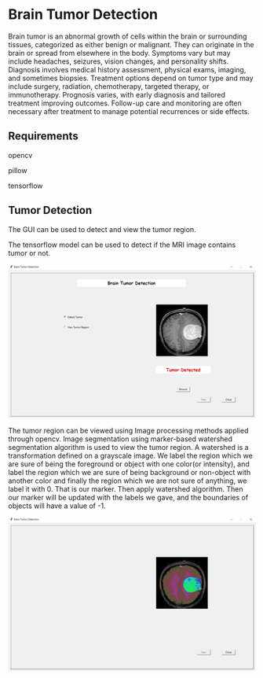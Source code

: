 # Brain Tumor Detection

Brain tumor is an abnormal growth of cells within the brain or surrounding tissues, categorized as either benign or malignant. They can originate in the brain or spread from elsewhere in the body. Symptoms vary but may include headaches, seizures, vision changes, and personality shifts. Diagnosis involves medical history assessment, physical exams, imaging, and sometimes biopsies. Treatment options depend on tumor type and may include surgery, radiation, chemotherapy, targeted therapy, or immunotherapy. Prognosis varies, with early diagnosis and tailored treatment improving outcomes. Follow-up care and monitoring are often necessary after treatment to manage potential recurrences or side effects.

## Requirements

opencv

pillow

tensorflow

## Tumor Detection
The GUI can be used to detect and view the tumor region.

The tensorflow model can be used to detect if the MRI image contains tumor or not.

![alt text](tumordetection.jpg)

The tumor region can be viewed using Image processing methods applied through opencv. Image segmentation using marker-based watershed segmentation algorithm is used to view the tumor region. A watershed is a transformation defined on a grayscale image. We label the region which we are sure of being the foreground or object with one color(or intensity), and label the region which we are sure of being background or non-object with another color and finally the region which we are not sure of anything, we label it with 0. That is our marker. Then apply watershed algorithm. Then our marker will be updated with the labels we gave, and the boundaries of objects will have a value of -1.

![alt text](viewtumor.jpg)
